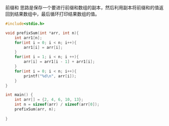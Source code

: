 前缀和
思路是保存一个要进行前缀和数组的副本，然后利用副本将前缀和的值返回到结果数组中，最后循环打印结果数组的值。
```c
#include<stdio.h>

void prefixSum(int *arr, int n){
	int arr1[n];
	for(int i = 0; i < n; i++){
		arr1[i] = arr[i];
	}
	for(int i = 1; i < n; i ++){
		arr[i] = arr1[i - 1] + arr1[i];
	}
	for(int i = 0; i < n; i++){
		printf("%d\n", arr[i]);	
	}
}

int main() {
	int arr[] = {2, 4, 6, 10, 13};
	int n = sizeof(arr) / sizeof(arr[0]);
	prefixSum(arr, n);
	 
}
```
<!--stackedit_data:
eyJoaXN0b3J5IjpbLTk1MDE3NTk3NywtMjA4ODc0NjYxMl19
-->